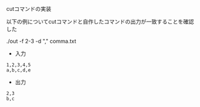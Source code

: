 cutコマンドの実装

以下の例についてcutコマンドと自作したコマンドの出力が一致することを確認した

./out -f 2-3 -d "," comma.txt
- 入力
```
1,2,3,4,5
a,b,c,d,e
```

- 出力
```
2,3
b,c
```



